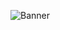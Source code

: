 ![Banner](https://user-images.githubusercontent.com/73914490/133757384-d58f6552-8863-4d2a-938c-fc4bfe701059.jpg)
